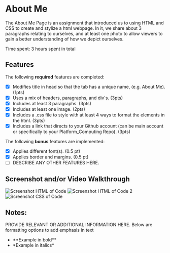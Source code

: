 # About Me

The About Me Page is an assignment that introduced us to using HTML and CSS to create and stylize a html webpage. In it, we share about 3 paragraphs relating to ourselves, and at least one photo to allow viewers to gain a better understanding of how we depict ourselves.

Time spent: 3 hours spent in total

## Features

The following **required** features are completed:

- [X] Modifies title in head so that the tab has a unique name, (e.g. About Me). (1pts)
- [X] Uses a mix of headers, paragraphs, and div's. (3pts)
- [X] Includes at least 3 paragraphs. (3pts)
- [X] Includes at least one image. (2pts)
- [X] Includes a .css file to style with at least 4 ways to format the elements in the html. (3pts)
- [X] Includes a link that directs to your Github account (can be main account or specifically to your Platform_Computing Repo). (3pts)

The following **bonus** features are implemented:

- [X] Applies different font(s). (0.5 pt)
- [X] Applies border and margins. (0.5 pt)
- [ ] DESCRIBE ANY OTHER FEATURES HERE.

## Screenshot and/or Video Walkthrough

<img src="images/Screenshot 2024-02-12 at 11.34.43 AM.png" title='Screenshot of HTML Code' width='' alt='Screenshot HTML of Code' />
<img src="images/Screenshot 2024-02-12 at 11.41.03 AM.png" title='Screenshot of HTML Code 2' width='' alt='Screenshot HTML of Code 2' />
<img src="images/Screenshot 2024-02-12 at 11.35.08 AM.png" title='Screenshot of CSS Code' width='' alt='Screenshot CSS of Code' />

## Notes:
PROVIDE RELEVANT OR ADDITIONAL INFORMATION HERE. Below are formatting options to add emphasis in text
<ul>
  <li>**Example in bold**</li>
  <li>*Example in italics*</li>
</ul>
